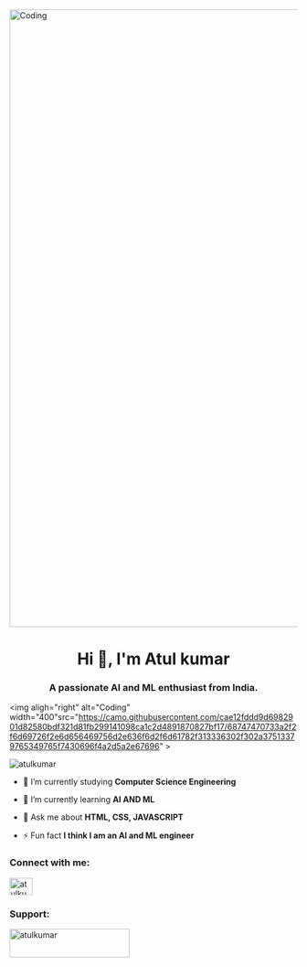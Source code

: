 <img aligh="center" alt="Coding" width="1080" src="https://previews.123rf.com/images/karpenkoilia/karpenkoilia1806/karpenkoilia180600011/102988806-vector-line-web-concept-for-programming-linear-web-banner-for-coding-.jpg" >

<h1 align="center">Hi 👋, I'm Atul kumar</h1>
<h3 align="center">A passionate AI and ML enthusiast from India.</h3>

<img aligh="right" alt="Coding" width="400"src="https://camo.githubusercontent.com/cae12fddd9d6982901d82580bdf321d81fb299141098ca1c2d4891870827bf17/68747470733a2f2f6d69726f2e6d656469756d2e636f6d2f6d61782f313336302f302a37513379765349765f7430696f4a2d5a2e67696" >

<p align="left"> <img src="https://komarev.com/ghpvc/?username=atulkumar&label=Profile%20views&color=0e75b6&style=flat" alt="atulkumar" /> </p>

- 🔭 I’m currently studying **Computer Science Engineering**

- 🌱 I’m currently learning **AI AND ML**

- 💬 Ask me about **HTML, CSS, JAVASCRIPT**

- ⚡ Fun fact **I think I am an AI and ML engineer**

<h3 align="left">Connect with me:</h3>
<p align="left">
<a href="https://www.linkedin.com/in/atul-kumar-647a72200/" target="blank"><img align="center" src="https://raw.githubusercontent.com/rahuldkjain/github-profile-readme-generator/master/src/images/icons/Social/linked-in-alt.svg" alt="atulkumar" height="30" width="40" /></a>
</p>

<h3 align="left">Support:</h3>
<p><a href="https://www.buymeacoffee.com/alkp245X"> <img align="left" src="https://cdn.buymeacoffee.com/buttons/v2/default-yellow.png" height="50" width="210" alt="atulkumar" /></a></p><br><br><br>
